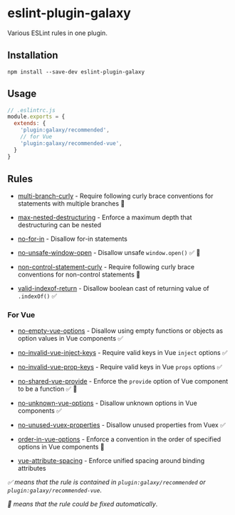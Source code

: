 # eslint-plugin-galaxy

Various ESLint rules in one plugin.

## Installation

```shell
npm install --save-dev eslint-plugin-galaxy
```

## Usage

```js
// .eslintrc.js
module.exports = {
  extends: {
    'plugin:galaxy/recommended',
    // for Vue
    'plugin:galaxy/recommended-vue',
  }
}
```

## Rules

- [multi-branch-curly](./docs/rules/multi-branch-curly.md) - Require following curly brace conventions for statements with multiple branches 🔧

- [max-nested-destructuring](./docs/rules/max-nested-destructuring.md) - Enforce a maximum depth that destructuring can be nested

- [no-for-in](./docs/rules/no-for-in.md) - Disallow for-in statements

- [no-unsafe-window-open](./docs/rules/no-unsafe-window-open.md) - Disallow unsafe `window.open()` ✅ 🔧

- [non-control-statement-curly](./docs/rules/non-control-statement-curly.md) - Require following curly brace conventions for non-control statements 🔧

- [valid-indexof-return](./docs/rules/valid-indexof-return.md) - Disallow boolean cast of returning value of `.indexOf()` ✅

### For Vue

- [no-empty-vue-options](./docs/vue/no-empty-vue-options.md) - Disallow using empty functions or objects as option values in Vue components ✅

- [no-invalid-vue-inject-keys](./docs/vue/no-invalid-vue-inject-keys.md) - Require valid keys in Vue `inject` options ✅

- [no-invalid-vue-prop-keys](./docs/vue/no-invalid-vue-prop-keys.md) - Require valid keys in Vue `props` options ✅

- [no-shared-vue-provide](./docs/vue/no-shared-vue-provide.md) - Enforce the `provide` option of Vue component to be a function ✅ 🔧

- [no-unknown-vue-options](./docs/vue/no-empty-vue-options.md) - Disallow unknown options in Vue components ✅

- [no-unused-vuex-properties](./docs/vue/no-unused-vuex-properties.md) - Disallow unused properties from Vuex ✅

- [order-in-vue-options](./docs/vue/order-in-vue-options.md) - Enforce a convention in the order of specified options in Vue components 🔧

- [vue-attribute-spacing](./docs/vue/vue-attribute-spacing.md) - Enforce unified spacing around binding attributes

*✅ means that the rule is contained in `plugin:galaxy/recommended` or `plugin:galaxy/recommended-vue`*.

*🔧 means that the rule could be fixed automatically*.
